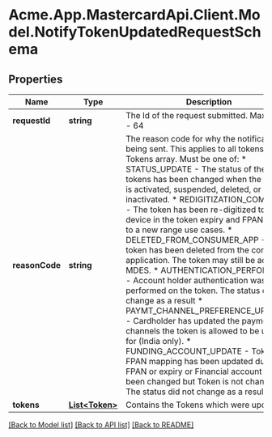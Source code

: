 # Acme.App.MastercardApi.Client.Model.NotifyTokenUpdatedRequestSchema

## Properties

Name | Type | Description | Notes
------------ | ------------- | ------------- | -------------
**requestId** | **string** | The Id of the request submitted. Max length - 64 | 
**reasonCode** | **string** | The reason code for why the notification is being sent. This applies to all tokens in the Tokens array. Must be one of:   * STATUS_UPDATE - The status of the tokens has been changed when the token is activated, suspended, deleted, or inactivated.    * REDIGITIZATION_COMPLETE - The token has been re-digitized to the device in the token expiry and FPAN update to a new range use cases.   * DELETED_FROM_CONSUMER_APP - The token has been deleted from the consumer application. The token may still be active in MDES.    * AUTHENTICATION_PERFORMED - Account holder authentication was performed on the token. The status did not change as a result   * PAYMT_CHANNEL_PREFERENCE_UPDATED - Cardholder has updated the payment channels the token is allowed to be used for (India only).   * FUNDING_ACCOUNT_UPDATE - Token and FPAN mapping has been updated due to FPAN or expiry or Financial account has been changed but Token is not changed. The status did not change as a result.   | 
**tokens** | [**List&lt;Token&gt;**](Token.md) | Contains the Tokens which were updated. | 

[[Back to Model list]](../README.md#documentation-for-models) [[Back to API list]](../README.md#documentation-for-api-endpoints) [[Back to README]](../README.md)


